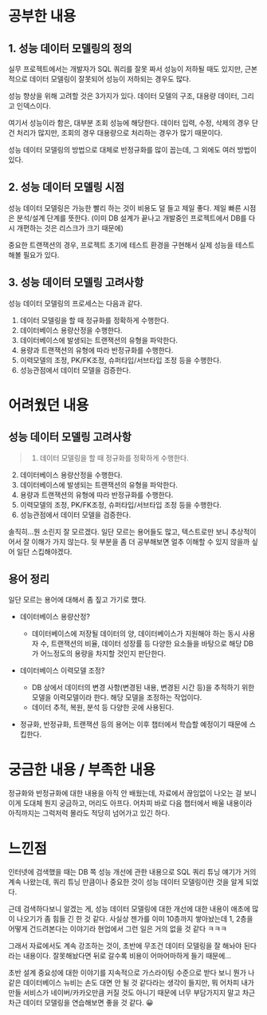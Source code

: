 # 공부한 내용


## 1. 성능 데이터 모델링의 정의

실무 프로젝트에서는 개발자가 SQL 쿼리를 잘못 짜서 성능이 저하될 때도 있지만, 근본적으로 데이터 모델링이 잘못되어 성능이 저하되는 경우도 많다.

성능 향상을 위해 고려할 것은 3가지가 있다. 데이터 모델의 구조, 대용량 데이터, 그리고 인덱스이다.

여기서 성능이라 함은, 대부분 조회 성능에 해당한다. 데이터 입력, 수정, 삭제의 경우 단건 처리가 많지만, 조회의 경우 대용량으로 처리하는 경우가 많기 때문이다.

성능 데이터 모델링의 방법으로 대체로 반정규화를 많이 꼽는데, 그 외에도 여러 방법이 있다.

## 2. 성능 데이터 모델링 시점

성능 데이터 모델링은 가능한 빨리 하는 것이 비용도 덜 들고 제일 좋다. 제일 빠른 시점은 분석/설계 단계를 뜻한다. (이미 DB 설계가 끝나고 개발중인 프로젝트에서 DB를 다시 개편하는 것은 리스크가 크기 때문에)

중요한 트랜잭션의 경우, 프로젝트 초기에 테스트 환경을 구현해서 실제 성능을 테스트해볼 필요가 있다.

## 3. 성능 데이터 모델링 고려사항

성능 데이터 모델링의 프로세스는 다음과 같다.

1. 데이터 모델링을 할 때 정규화를 정확하게 수행한다.
2. 데이터베이스 용량산정을 수행한다.
3. 데이터베이스에 발생되는 트랜잭션의 유형을 파악한다.
4. 용량과 트랜잭션의 유형에 따라 반정규화를 수행한다.
5. 이력모델의 조정, PK/FK조정, 슈퍼타입/서브타입 조정 등을 수행한다.
6. 성능관점에서 데이터 모델을 검증한다.

# 어려웠던 내용


## 성능 데이터 모델링 고려사항

> 1. 데이터 모델링을 할 때 정규화를 정확하게 수행한다.
2. 데이터베이스 용량산정을 수행한다.
3. 데이터베이스에 발생되는 트랜잭션의 유형을 파악한다.
4. 용량과 트랜잭션의 유형에 따라 반정규화를 수행한다.
5. 이력모델의 조정, PK/FK조정, 슈퍼타입/서브타입 조정 등을 수행한다.
6. 성능관점에서 데이터 모델을 검증한다.
>

솔직히…뭔 소린지 잘 모르겠다. 일단 모르는 용어들도 많고, 텍스트로만 보니 추상적이어서 잘 이해가 가지 않는다. 뒷 부분을 좀 더 공부해보면 얼추 이해할 수 있지 않을까 싶어 일단 스킵해야겠다.

## 용어 정리

일단 모르는 용어에 대해서 좀 짚고 가기로 했다.

- 데이터베이스 용량산정?
    - 데이터베이스에 저장될 데이터의 양, 데이터베이스가 지원해야 하는 동시 사용자 수, 트랜잭션의 비율, 데이터 성장률 등 다양한 요소들을 바탕으로 해당 DB가 어느정도의 용량을 차지할 것인지 판단한다.
- 데이터베이스 이력모델 조정?
    - DB 상에서 데이터의 변경 사항(변경된 내용, 변경된 시간 등)을 추적하기 위한 모델을 이력모델이라 한다. 해당 모델을 조정하는 작업이다.
    - 데이터 추적, 복원, 분석 등 다양한 곳에 사용된다.

- 정규화, 반정규화, 트랜잭션 등의 용어는 이후 챕터에서 학습할 예정이기 때문에 스킵한다.

# 궁금한 내용 / 부족한 내용


정규화와 반정규화에 대한 내용을 아직 안 배웠는데, 자료에서 끊임없이 나오는 걸 보니 이게 도대체 뭔지 궁금하고, 머리도 아프다. 어차피 바로 다음 챕터에서 배울 내용이라 아직까지는 그럭저럭 몰라도 적당히 넘어가고 있긴 하다.

# 느낀점


인터넷에 검색했을 때는 DB 쪽 성능 개선에 관한 내용으로 SQL 쿼리 튜닝 얘기가 거의 계속 나왔는데, 쿼리 튜닝 만큼이나 중요한 것이 성능 데이터 모델링이란 것을 알게 되었다.

근데 검색하다보니 알겠는 게, 성능 데이터 모델링에 대한 개선에 대한 내용이 애초에 많이 나오기가 좀 힘들 긴 한 것 같다. 사실상 젠가를 이미 10층까지 쌓아놨는데 1, 2층을 어떻게 건드려본다는 이야기라 현업에서 그런 일은 거의 없을 것 같다 ㅋㅋㅋ

그래서 자료에서도 계속 강조하는 것이, 초반에 무조건 데이터 모델링을 잘 해놔야 된다라는 내용이다. 잘못해놨다면 뒤로 갈수록 비용이 어마어마하게 들기 때문에…

초반 설계 중요성에 대한 이야기를 지속적으로 가스라이팅 수준으로 받다 보니 뭔가 나 같은 데이터베이스 뉴비는 손도 대면 안 될 것 같다라는 생각이 들지만, 뭐 어차피 내가 만들 서비스가 네이버/카카오만큼 커질 것도 아니기 때문에 너무 부담가지지 말고 차근차근 데이터 모델링을 연습해보면 좋을 것 같다. 😀